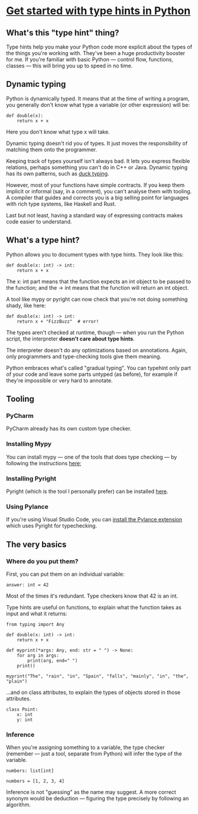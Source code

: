 # [Get started with type hints in Python](https://dev.to/decorator_factory/type-hints-in-python-tutorial-3pel)

## What's this "type hint" thing?

Type hints help you make your Python code more explicit about the types of the things you're working with. They've been a huge productivity booster for me. If you're familiar with basic Python — control flow, functions, classes — this will bring you up to speed in no time.

## Dynamic typing

Python is dynamically typed. It means that at the time of writing a program, you generally don't know what type a variable (or other expression) will be:

```
def double(x):
    return x + x
```

Here you don't know what type x will take.

Dynamic typing doesn't rid you of types. It just moves the responsibility of matching them onto the programmer.

Keeping track of types yourself isn't always bad. It lets you express flexible relations, perhaps something you can't do in C++ or Java. Dynamic typing has its own patterns, such as [duck typing](https://realpython.com/lessons/duck-typing/).

However, most of your functions have simple contracts. If you keep them implicit or informal (say, in a comment), you can't analyse them with tooling. A compiler that guides and corrects you is a big selling point for languages with rich type systems, like Haskell and Rust.

Last but not least, having a standard way of expressing contracts makes code easier to understand.

## What's a type hint?

Python allows you to document types with type hints. They look like this:

```
def double(x: int) -> int:
    return x + x
```

The x: int part means that the function expects an int object to be passed to the function; and the -> int means that the function will return an int object.

A tool like mypy or pyright can now check that you're not doing something shady, like here:

```
def double(x: int) -> int:
    return x + "FizzBuzz"  # error!
```

The types aren't checked at runtime, though — when you run the Python script, the interpreter **doesn't care about type hints**.

The interpreter doesn't do any optimizations based on annotations. Again, only programmers and type-checking tools give them meaning.

Python embraces what's called "gradual typing". You can typehint only part of your code and leave some parts untyped (as before), for example if they're impossible or very hard to annotate.

## Tooling

### PyCharm

PyCharm already has its own custom type checker.

### Installing Mypy

You can install mypy — one of the tools that does type checking — by following the instructions [here](https://mypy.readthedocs.io/en/stable/getting_started.html);

### Installing Pyright

Pyright (which is the tool I personally prefer) can be installed [here](https://github.com/Microsoft/pyright#installation).

### Using Pylance

If you're using Visual Studio Code, you can [install the Pylance extension](https://github.com/Microsoft/pyright#using-pyright-with-vs-code-python-extension) which uses Pyright for typechecking.

## The very basics

### Where do you put them?

First, you can put them on an individual variable:

`answer: int = 42`

Most of the times it's redundant. Type checkers know that 42 is an int.

Type hints are useful on functions, to explain what the function takes as input and what it returns:

```
from typing import Any

def double(x: int) -> int:
    return x + x

def myprint(*args: Any, end: str = " ") -> None:
    for arg in args:
        print(arg, end=" ")
    print()

myprint("The", "rain", "in", "Spain", "falls", "mainly", "in", "the", "plain")
```

...and on class attributes, to explain the types of objects stored in those attributes.

```
class Point:
    x: int
    y: int
```

### Inference

When you're assigning something to a variable, the type checker (remember — just a tool, separate from Python) will infer the type of the variable.

```
numbers: list[int]

numbers = [1, 2, 3, 4]
```

Inference is not "guessing" as the name may suggest. A more correct synonym would be deduction — figuring the type precisely by following an algorithm.
